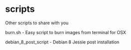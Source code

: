 # scripts
Other scripts to share with you

burn.sh - Easy script to burn images from terminal for OSX

debian_8_post_script - Debian 8 Jessie post installation
